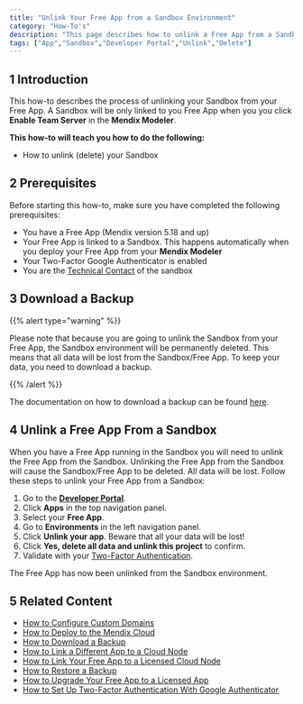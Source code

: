 ```yaml
---
title: "Unlink Your Free App from a Sandbox Environment"
category: "How-To's"
description: "This page describes how to unlink a Free App from a Sandbox Environment."
tags: ["App","Sandbox","Developer Portal","Unlink","Delete"]
---
```


## 1 Introduction

This how-to describes the process of unlinking your Sandbox from your Free App. 
A Sandbox will be only linked to you Free App when you you click **Enable Team Server** in the **Mendix Modeler**. 

**This how-to will teach you how to do the following:**

*   How to unlink (delete) your Sandbox

## 2 Prerequisites

Before starting this how-to, make sure you have completed the following prerequisites:

*   You have a Free App (Mendix version 5.18 and up)
*   Your Free App is linked to a Sandbox. This happens automatically when you deploy your Free App from your **Mendix Modeler**
*   Your Two-Factor Google Authenticator is enabled
*   You are the [Technical Contact](/developerportal/general/technical-contact) of the sandbox

## 3 Download a Backup

{{% alert type="warning" %}}

Please note that because you are going to unlink the Sandbox from your Free App, the Sandbox environment will be permanently deleted. This means that all data will be lost from the Sandbox/Free App. To keep your data, you need to download a backup.

{{% /alert %}}

The documentation on how to download a backup can be found [here](how-to-download-a-backup).

## 4 Unlink a Free App From a Sandbox

When you have a Free App running in the Sandbox you will need to unlink the Free App from the Sandbox. Unlinking the Free App from the Sandbox will cause the Sandbox/Free App to be deleted. All data will be lost. Follow these steps to unlink your Free App from a Sandbox:

1.  Go to the **[Developer Portal](http://home.mendix.com)**.
2.  Click **Apps** in the top navigation panel.
3.  Select your **Free App**.
4.  Go to **Environments** in the left navigation panel.
5.  Click **Unlink your app**. Beware that all your data will be lost!
6.  Click **Yes, delete all data and unlink this project** to confirm.
7.  Validate with your [Two-Factor Authentication](/developerportal/general/twofactor-authenticator).

The Free App has now been unlinked from the Sandbox environment.

## 5 Related Content

*   [How to Configure Custom Domains](custom-domains)
*   [How to Deploy to the Mendix Cloud](deploying-to-the-cloud)
*   [How to Download a Backup](how-to-download-a-backup)
*   [How to Link a Different App to a Cloud Node](how-to-link-a-different-app-to-a-node)
*   [How to Link Your Free App to a Licensed Cloud Node](how-to-link-app-to-node) 
*   [How to Restore a Backup](how-to-restore-a-backup)
*   [How to Upgrade Your Free App to a Licensed App](how-to-upgrade-free-app)
*   [How to Set Up Two-Factor Authentication With Google Authenticator](/howtogeneral/support/how-to-set-up-two-factor-authentication-with-google-authenticator)
